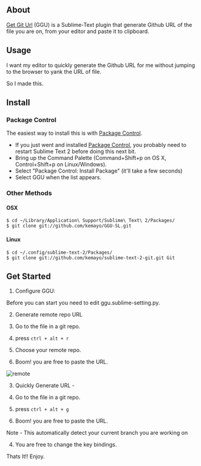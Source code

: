 ## About

[Get Git Url](https://sublime.wbond.net/packages/Ggu) (GGU) is a Sublime-Text plugin that generate Github URL of the file you are on, from your editor and paste it to clipboard.

## Usage

I want my editor to quickly generate the Github URL for me without jumping to the browser to yank the URL of file.

So I made this.

## Install

### Package Control

The easiest way to install this is with [Package Control](https://sublime.wbond.net/packages/Ggu).

 * If you just went and installed [Package Control](http://wbond.net/sublime\_packages/package\_control), you probably need to restart Sublime Text 2 before doing this next bit.
 * Bring up the Command Palette (Command+Shift+p on OS X, Control+Shift+p on Linux/Windows).
 * Select "Package Control: Install Package" (it'll take a few seconds)
 * Select GGU when the list appears.

### Other Methods

#### OSX

```
$ cd ~/Library/Application\ Support/Sublime\ Text\ 2/Packages/
$ git clone git://github.com/kemayo/GGU-SL.git 
```

#### Linux

```
$ cd ~/.config/sublime-text-2/Packages/
$ git clone git://github.com/kemayo/sublime-text-2-git.git Git
```

## Get Started

1. Configure GGU:

  Before you can start you need to edit ggu.sublime-setting.py.


2.  Generate remote repo URL

  1. Go to the file in a git repo.

  2. press `ctrl + alt + r`

  3. Choose your remote repo.

  4. Boom! you are free to paste the URL.
  
  ![remote](http://s13.postimg.org/oudt9sk07/choose_remote.png)


3.  Quickly Generate URL  -  

  1. Go to the file in a git repo.

  2. press `ctrl + alt + g`

  3. Boom! you are free to paste the URL.
  
  Note - This automatically detect your current branch you are working on


4.  You are free to change the key bindings.


Thats It!! Enjoy.



